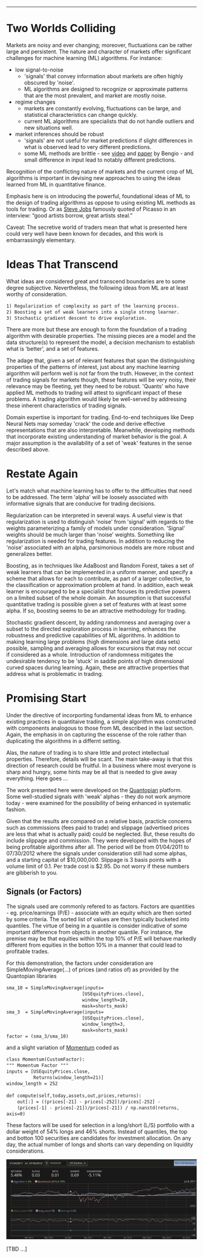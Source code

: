 <!--
.. title: Application of Machine Learning in Quantitative Finance
.. slug: application-of-machine-learning-in-quantitative-finance
.. date: 2019-06-12 19:18:53 UTC
.. tags: 
.. category: 
.. link: 
.. description: 
.. type: text
.. has_math: True
-->

---
# Two Worlds Colliding

Markets are noisy and ever changing; moreover, fluctuations can be rather large and persistent. The nature and character of markets offer significant challenges for machine learning (ML) algorithms. For instance:

* low signal-to-noise
    * 'signals' that convey information about markets are often highly obscured by 'noise'.
    * ML algorithms are designed to recognize or approximate patterns that are the most prevalent, and market are mostly noise.
* regime changes
    * markets are constantly evolving, fluctuations can be large, and statistical characteristics can change quickly.
    * current ML algorithms are specialists that do not handle outliers and new situations well.
* market inferences should be robust
    * 'signals' are not useful for market predictions if slight differences in what is observed lead to very different predictions.
    * some ML methods are brittle - see [video](https://www.youtube.com/watch?v=Yr1mOzC93xs) and [paper](https://arxiv.org/abs/1711.11561) by Bengio - and small difference in input lead to notably different predictions.
  
Recognition of the conflicting nature of markets and the current crop of ML algorithms is important in devising new approaches to using the ideas learned from ML in quantitative finance.

Emphasis here is on introducing the powerful, foundational ideas of ML to the design of trading algorithms as oppose to using existing ML methods as tools for trading. Or as [Steve Jobs](https://www.youtube.com/watch?v=CW0DUg63lqU) famously quoted of Picasso in an interview: “good artists borrow, great artists steal.”

Caveat: The secretive world of traders mean that what is presented here could very well have been known for decades, and this work is embarrassingly elementary. 

# Ideas That Transcend
What ideas are considered great and transcend boundaries are to some degree subjective. Nevertheless, the following ideas from ML are at least worthy of consideration.

    1) Regularization of complexity as part of the learning process.
    2) Boosting a set of weak learners into a single strong learner.
    3) Stochastic gradient descent to drive exploration.

There are more but these are enough to form the foundation of a trading algorithm with desirable properties. The missing pieces are a model and the data structure(s) to represent the model, a decision mechanism to establish what is 'better', and a set of features.

The adage that, given a set of relevant features that span the distinguishing properties of the patterns of interest, just about any machine learning algorithm will perform well is not far from the truth. However, in the context of trading signals for markets though, these features will be very noisy, their relevance may be fleeting, yet they need to be robust. 'Quants' who have applied ML methods to trading will attest to significant impact of these problems. A trading algorithm would likely be well-served by addressing these inherent characteristics of trading signals.

Domain expertise is important for trading. End-to-end techniques like Deep Neural Nets may someday 'crack' the code and derive effective representations that are also interpretable. Meanwhile, developing methods that incorporate existing understanding of market behavior is the goal. A major assumption is the availability of a set of 'weak' features in the sense described above.

# Restate Again

Let's match what machine learning has to offer to the difficulties that need to be addressed. The term 'alpha' will be loosely associated with informative signals that are conducive for trading decisions.

Regularization can be interpreted in several ways. A useful view is that regularization is used to distinguish 'noise' from 'signal' with regards to the weights parameterizing a family of models under consideration. 'Signal' weights should be much larger than 'noise' weights. Something like regularization is needed for trading features. In addition to reducing the 'noise' associated with an alpha, parsimonious models are more robust and generalizes better.

Boosting, as in techniques like AdaBoost and Random Forest, takes a set of weak learners that can be implemented in a uniform manner, and specify a scheme that allows for each to contribute, as part of a larger collective, to the classification or approximation problem at hand. In addition, each weak learner is encouraged to be a specialist that focuses its predictive powers on a limited subset of the whole domain. An assumption is that successful quantitative trading is possible given a set of features with at least some alpha. If so, boosting seems to be an attractive methodology for trading.

Stochastic gradient descent, by adding randomness and averaging over a subset to the directed exploration process in learning, enhances the robustness and predictive capabilities of ML algorithms. In addition to making learning large problems (high dimensions and large data sets) possible, sampling and averaging allows for excursions that may not occur if considered as a whole. Introduction of randomness mitigates the undesirable tendency to be 'stuck' in saddle points of high dimensional curved spaces during learning. Again, these are attractive properties that address what is problematic in trading.

# Promising Start

Under the directive of incorporting fundamental ideas from ML to enhance existing practices in quantitaive trading, a simple algorithm was constructed with components analogous to those from ML described in the last section. Again, the emphasis in on capturing the esscense of the role rather than duplicating the algorithms in a differnt setting.

Alas, the nature of trading is to share little and protect intellectual properties. Therefore, details will be scant. The main take-away is that this direction of research could be fruitful. In a business where most everyone is sharp and hungry, some hints may be all that is needed to give away everything. Here goes ...

The work presented here were developed on the [Quantopian](https://www.quantopian.com/) platform. Some well-studied signals with 'weak' alphas - they do not work anymore today - were examined for the possibility of being enhanced in systematic fashion.

Given that the results are compared on a relative basis, practicle concerns such as commissions (fees paid to trade) and slippage (advertised prices are less that what is actually paid) could be neglected. But, these results do include slippage and commission. They were developed with the hopes of being profitable algorithms after all. The period will be from 01/04/2011 to 07/30/2012 where the signals under consideration still had some alphas, and a starting capital of $10,000,000. Slippage is 3 basis points with a volume limit of 0.1. Per trade cost is $2.95. Do not worry if these numbers are gibberish to you.

## Signals (or Factors)

The signals used are commonly refered to as factors. Factors are quantities - eg. price/earnings (P/E) - associate with an equity which are then sorted by some criteria. The sorted list of values are then typically bucketed into quantiles. The virtue of being in a quantile is consider indicative of some important difference from objects in another quantile. For instance, the premise may be that equities within the top 10% of P/E will behave markedly different from equities in the botton 10% in a manner that could lead to profitable trades.

For this demonstration, the factors under consideration are SimpleMovingAverage(...) of prices (and ratios of) as provided by the Quantopian libraries 
```
sma_10 = SimpleMovingAverage(inputs=
                            [USEquityPrices.close],
                            window_length=10,
                            mask=shorts_mask)
sma_3  = SimpleMovingAverage(inputs=
                            [USEquityPrices.close],
                            window_length=3,
                            mask=shorts_mask)
factor = (sma_3/sma_10)
```

and a slight variation of [Momentum](https://www.quantopian.com/posts/factor-analysis-momentum-rank) coded as 
```
class Momentum(CustomFactor):
""" Momentum Factor """
inputs = [USEquityPrices.close,
          Returns(window_length=21)]
window_length = 252

def compute(self,today,assets,out,prices,returns):
    out[:] = ((prices[-21] - prices[-252])/prices[-252] -
    (prices[-1] - prices[-21])/prices[-21]) / np.nanstd(returns, axis=0)
```

These factors will be used for selection in a long/short (L/S) portfolio with a dollar weight of 54% longs and 46% shorts. Instead of quantiles, the top and botton 100 securities are candidates for investment allocation. On any day, the actual number of longs and shorts can vary depending on liquidity considerations.

![Shows performance of baseline algorithm. Returns of 5.48%, sharpe of 0.69, and drawdown of -5.11%](/images/quant/LongShortBaseline.png "Long Short Baseline")

[TBD ...]

